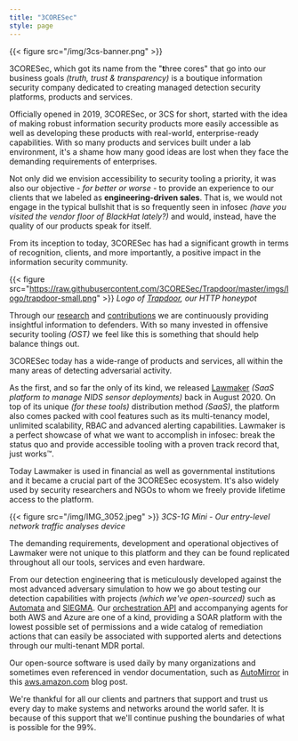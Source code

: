 ```yaml
---
title: "3CORESec"
style: page
---
```


{{< figure src="/img/3cs-banner.png" >}}

3CORESec, which got its name from the "**t**hree cores" that go into our business goals *(truth, trust & transparency)* is a boutique information security company dedicated to creating managed detection security platforms, products and services.

Officially opened in 2019, 3CORESec, or 3CS for short, started with the idea of making robust information security products more easily accessible as well as developing these products with real-world, enterprise-ready capabilities. With so many products and services built under a lab environment, it's a shame how many good ideas are lost when they face the demanding requirements of enterprises. 

Not only did we envision accessibility to security tooling a priority, it was also our objective *- for better or worse -* to provide an experience to our clients that we labeled as **engineering-driven sales**. That is, we would not engage in the typical bullshit that is so frequently seen in infosec *(have you visited the vendor floor of BlackHat lately?)* and would, instead, have the quality of our products speak for itself. 

From its inception to today, 3CORESec has had a significant growth in terms of recognition, clients, and more importantly, a positive impact in the information security community.

{{< figure src="https://raw.githubusercontent.com/3CORESec/Trapdoor/master/imgs/logo/trapdoor-small.png" >}}
*Logo of [Trapdoor](https://github.com/3CORESec/Trapdoor), our HTTP honeypot*

Through our [research](https://blog.3coresec.com/) and [contributions](https://github.com/3CORESec) we are continuously providing insightful information to defenders. With so many invested in offensive security tooling *(OST)* we feel like this is something that should help balance things out. 

3CORESec today has a wide-range of products and services, all within the many areas of detecting adversarial activity. 

As the first, and so far the only of its kind, we released [Lawmaker](https://lawmaker.cloud) *(SaaS platform to manage NIDS sensor deployments)* back in August 2020. On top of its unique *(for these tools)* distribution method *(SaaS)*, the platform also comes packed with cool features such as its multi-tenancy model, unlimited scalability, RBAC and advanced alerting capabilities. Lawmaker is a perfect showcase of what we want to accomplish in infosec: break the status quo and provide accessible tooling with a proven track record that, just works™.

Today Lawmaker is used in financial as well as governmental institutions and it became a crucial part of the 3CORESec ecosystem. It's also widely used by security researchers and NGOs to whom we freely provide lifetime access to the platform. 

{{< figure src="/img/IMG_3052.jpeg" >}}
*3CS-1G Mini - Our entry-level network traffic analyses device*

The demanding requirements, development and operational objectives of Lawmaker were not unique to this platform and they can be found replicated throughout all our tools, services and even hardware. 

From our detection engineering that is meticulously developed against the most advanced adversary simulation to how we go about testing our detection capabilities with projects *(which we've open-sourced)* such as [Automata](https://github.com/3CORESec/Automata) and [SIEGMA](https://github.com/3CORESec/SIEGMA). Our [orchestration API](https://3coresec.com/vsoc) and accompanying agents for both AWS and Azure are one of a kind, providing a SOAR platform with the lowest possible set of permissions and a wide catalog of remediation actions that can easily be associated with supported alerts and detections through our multi-tenant MDR portal.

Our open-source software is used daily by many organizations and sometimes even referenced in vendor documentation, such as [AutoMirror](https://github.com/3CORESec/AWS-AutoMirror) in this [aws.amazon.com](https://aws.amazon.com/blogs/networking-and-content-delivery/using-vpc-traffic-mirroring-to-monitor-and-secure-your-aws-infrastructure/) blog post.

We're thankful for all our clients and partners that support and trust us every day to make systems and networks around the world safer. It is because of this support that we'll continue pushing the boundaries of what is possible for the 99%.
